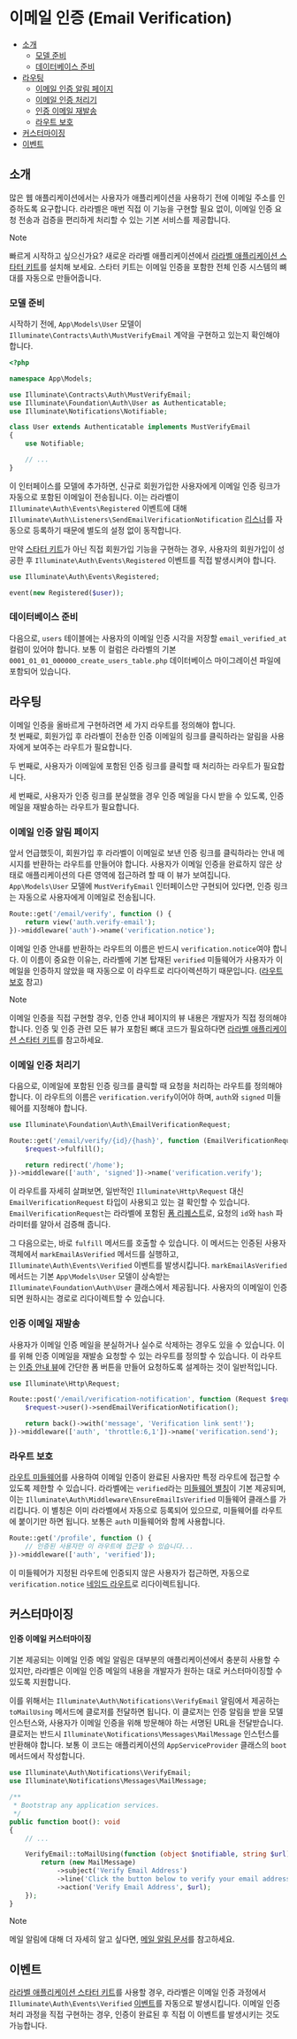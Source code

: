 # 이메일 인증 (Email Verification)

- [소개](#introduction)
    - [모델 준비](#model-preparation)
    - [데이터베이스 준비](#database-preparation)
- [라우팅](#verification-routing)
    - [이메일 인증 알림 페이지](#the-email-verification-notice)
    - [이메일 인증 처리기](#the-email-verification-handler)
    - [인증 이메일 재발송](#resending-the-verification-email)
    - [라우트 보호](#protecting-routes)
- [커스터마이징](#customization)
- [이벤트](#events)

<a name="introduction"></a>
## 소개

많은 웹 애플리케이션에서는 사용자가 애플리케이션을 사용하기 전에 이메일 주소를 인증하도록 요구합니다. 라라벨은 매번 직접 이 기능을 구현할 필요 없이, 이메일 인증 요청 전송과 검증을 편리하게 처리할 수 있는 기본 서비스를 제공합니다.

> [!NOTE]
> 빠르게 시작하고 싶으신가요? 새로운 라라벨 애플리케이션에서 [라라벨 애플리케이션 스타터 키트](/docs/starter-kits)를 설치해 보세요. 스타터 키트는 이메일 인증을 포함한 전체 인증 시스템의 뼈대를 자동으로 만들어줍니다.

<a name="model-preparation"></a>
### 모델 준비

시작하기 전에, `App\Models\User` 모델이 `Illuminate\Contracts\Auth\MustVerifyEmail` 계약을 구현하고 있는지 확인해야 합니다.

```php
<?php

namespace App\Models;

use Illuminate\Contracts\Auth\MustVerifyEmail;
use Illuminate\Foundation\Auth\User as Authenticatable;
use Illuminate\Notifications\Notifiable;

class User extends Authenticatable implements MustVerifyEmail
{
    use Notifiable;

    // ...
}
```

이 인터페이스를 모델에 추가하면, 신규로 회원가입한 사용자에게 이메일 인증 링크가 자동으로 포함된 이메일이 전송됩니다. 이는 라라벨이 `Illuminate\Auth\Events\Registered` 이벤트에 대해 `Illuminate\Auth\Listeners\SendEmailVerificationNotification` [리스너](/docs/events)를 자동으로 등록하기 때문에 별도의 설정 없이 동작합니다.

만약 [스타터 키트](/docs/starter-kits)가 아닌 직접 회원가입 기능을 구현하는 경우, 사용자의 회원가입이 성공한 후 `Illuminate\Auth\Events\Registered` 이벤트를 직접 발생시켜야 합니다.

```php
use Illuminate\Auth\Events\Registered;

event(new Registered($user));
```

<a name="database-preparation"></a>
### 데이터베이스 준비

다음으로, `users` 테이블에는 사용자의 이메일 인증 시각을 저장할 `email_verified_at` 컬럼이 있어야 합니다. 보통 이 컬럼은 라라벨의 기본 `0001_01_01_000000_create_users_table.php` 데이터베이스 마이그레이션 파일에 포함되어 있습니다.

<a name="verification-routing"></a>
## 라우팅

이메일 인증을 올바르게 구현하려면 세 가지 라우트를 정의해야 합니다.  
첫 번째로, 회원가입 후 라라벨이 전송한 인증 이메일의 링크를 클릭하라는 알림을 사용자에게 보여주는 라우트가 필요합니다.

두 번째로, 사용자가 이메일에 포함된 인증 링크를 클릭할 때 처리하는 라우트가 필요합니다.

세 번째로, 사용자가 인증 링크를 분실했을 경우 인증 메일을 다시 받을 수 있도록, 인증 메일을 재발송하는 라우트가 필요합니다.

<a name="the-email-verification-notice"></a>
### 이메일 인증 알림 페이지

앞서 언급했듯이, 회원가입 후 라라벨이 이메일로 보낸 인증 링크를 클릭하라는 안내 메시지를 반환하는 라우트를 만들어야 합니다. 사용자가 이메일 인증을 완료하지 않은 상태로 애플리케이션의 다른 영역에 접근하려 할 때 이 뷰가 보여집니다. `App\Models\User` 모델에 `MustVerifyEmail` 인터페이스만 구현되어 있다면, 인증 링크는 자동으로 사용자에게 이메일로 전송됩니다.

```php
Route::get('/email/verify', function () {
    return view('auth.verify-email');
})->middleware('auth')->name('verification.notice');
```

이메일 인증 안내를 반환하는 라우트의 이름은 반드시 `verification.notice`여야 합니다. 이 이름이 중요한 이유는, 라라벨에 기본 탑재된 `verified` 미들웨어가 사용자가 이메일을 인증하지 않았을 때 자동으로 이 라우트로 리다이렉션하기 때문입니다. ([라우트 보호](#protecting-routes) 참고)

> [!NOTE]
> 이메일 인증을 직접 구현할 경우, 인증 안내 페이지의 뷰 내용은 개발자가 직접 정의해야 합니다. 인증 및 인증 관련 모든 뷰가 포함된 뼈대 코드가 필요하다면 [라라벨 애플리케이션 스타터 키트](/docs/starter-kits)를 참고하세요.

<a name="the-email-verification-handler"></a>
### 이메일 인증 처리기

다음으로, 이메일에 포함된 인증 링크를 클릭할 때 요청을 처리하는 라우트를 정의해야 합니다. 이 라우트의 이름은 `verification.verify`이어야 하며, `auth`와 `signed` 미들웨어를 지정해야 합니다.

```php
use Illuminate\Foundation\Auth\EmailVerificationRequest;

Route::get('/email/verify/{id}/{hash}', function (EmailVerificationRequest $request) {
    $request->fulfill();

    return redirect('/home');
})->middleware(['auth', 'signed'])->name('verification.verify');
```

이 라우트를 자세히 살펴보면, 일반적인 `Illuminate\Http\Request` 대신 `EmailVerificationRequest` 타입이 사용되고 있는 걸 확인할 수 있습니다. `EmailVerificationRequest`는 라라벨에 포함된 [폼 리퀘스트](/docs/validation#form-request-validation)로, 요청의 `id`와 `hash` 파라미터를 알아서 검증해 줍니다.

그 다음으로는, 바로 `fulfill` 메서드를 호출할 수 있습니다. 이 메서드는 인증된 사용자 객체에서 `markEmailAsVerified` 메서드를 실행하고, `Illuminate\Auth\Events\Verified` 이벤트를 발생시킵니다. `markEmailAsVerified` 메서드는 기본 `App\Models\User` 모델이 상속받는 `Illuminate\Foundation\Auth\User` 클래스에서 제공됩니다. 사용자의 이메일이 인증되면 원하시는 경로로 리다이렉트할 수 있습니다.

<a name="resending-the-verification-email"></a>
### 인증 이메일 재발송

사용자가 이메일 인증 메일을 분실하거나 실수로 삭제하는 경우도 있을 수 있습니다. 이를 위해 인증 이메일을 재발송 요청할 수 있는 라우트를 정의할 수 있습니다. 이 라우트는 [인증 안내 뷰](#the-email-verification-notice)에 간단한 폼 버튼을 만들어 요청하도록 설계하는 것이 일반적입니다.

```php
use Illuminate\Http\Request;

Route::post('/email/verification-notification', function (Request $request) {
    $request->user()->sendEmailVerificationNotification();

    return back()->with('message', 'Verification link sent!');
})->middleware(['auth', 'throttle:6,1'])->name('verification.send');
```

<a name="protecting-routes"></a>
### 라우트 보호

[라우트 미들웨어](/docs/middleware)를 사용하여 이메일 인증이 완료된 사용자만 특정 라우트에 접근할 수 있도록 제한할 수 있습니다. 라라벨에는 `verified`라는 [미들웨어 별칭](/docs/middleware#middleware-aliases)이 기본 제공되며, 이는 `Illuminate\Auth\Middleware\EnsureEmailIsVerified` 미들웨어 클래스를 가리킵니다. 이 별칭은 이미 라라벨에서 자동으로 등록되어 있으므로, 미들웨어를 라우트에 붙이기만 하면 됩니다. 보통은 `auth` 미들웨어와 함께 사용합니다.

```php
Route::get('/profile', function () {
    // 인증된 사용자만 이 라우트에 접근할 수 있습니다...
})->middleware(['auth', 'verified']);
```

이 미들웨어가 지정된 라우트에 인증되지 않은 사용자가 접근하면, 자동으로 `verification.notice` [네임드 라우트](/docs/routing#named-routes)로 리다이렉트됩니다.

<a name="customization"></a>
## 커스터마이징

<a name="verification-email-customization"></a>
#### 인증 이메일 커스터마이징

기본 제공되는 이메일 인증 메일 알림은 대부분의 애플리케이션에서 충분히 사용할 수 있지만, 라라벨은 이메일 인증 메일의 내용을 개발자가 원하는 대로 커스터마이징할 수 있도록 지원합니다.

이를 위해서는 `Illuminate\Auth\Notifications\VerifyEmail` 알림에서 제공하는 `toMailUsing` 메서드에 클로저를 전달하면 됩니다. 이 클로저는 인증 알림을 받을 모델 인스턴스와, 사용자가 이메일 인증을 위해 방문해야 하는 서명된 URL을 전달받습니다. 클로저는 반드시 `Illuminate\Notifications\Messages\MailMessage` 인스턴스를 반환해야 합니다. 보통 이 코드는 애플리케이션의 `AppServiceProvider` 클래스의 `boot` 메서드에서 작성합니다.

```php
use Illuminate\Auth\Notifications\VerifyEmail;
use Illuminate\Notifications\Messages\MailMessage;

/**
 * Bootstrap any application services.
 */
public function boot(): void
{
    // ...

    VerifyEmail::toMailUsing(function (object $notifiable, string $url) {
        return (new MailMessage)
            ->subject('Verify Email Address')
            ->line('Click the button below to verify your email address.')
            ->action('Verify Email Address', $url);
    });
}
```

> [!NOTE]
> 메일 알림에 대해 더 자세히 알고 싶다면, [메일 알림 문서](/docs/notifications#mail-notifications)를 참고하세요.

<a name="events"></a>
## 이벤트

[라라벨 애플리케이션 스타터 키트](/docs/starter-kits)를 사용할 경우, 라라벨은 이메일 인증 과정에서 `Illuminate\Auth\Events\Verified` [이벤트](/docs/events)를 자동으로 발생시킵니다. 이메일 인증 처리 과정을 직접 구현하는 경우, 인증이 완료된 후 직접 이 이벤트를 발생시키는 것도 가능합니다.
